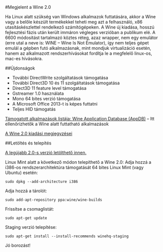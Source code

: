 #Megjelent a Wine 2.0

Ha Linux alatt szükség van Windows alkalmazok futtatására, akkor a Wine vagy a belőle készült termékekkel teheti meg azt a felhasználó, x86 utasításkészlettel rendelkező számítógépeken. A Wine új kiadása, hosszú fejlesztési fázis után került immáron végleges verzióban a publikum elé. A 6600 módosítást tartalmazó köztes réteg, azaz wrapper, nem egy emulátor (erre utal a neve is: WINE – Wine Is Not Emulator), így nem teljes gépet emulál a gépben futó alkalmazásnak, mint mondjuk virtualizáció esetén, hanem az alkalmazott rendszerhívásokat fordítja le a megfelelő linux-os, mac-es hívásokra.

##Újdonságok

* További DirectWrite szolgáltatások támogatása
* További Direct3D 10 és 11 szolgáltatások támogatása
* Direct3D 11 feature level támogatása
* Gstreamer 1.0 használata
* Mono 64 bites verzió támogatása
* A Microsoft Office 2013-t is képes futtatni
* Teljes HID támogatás

[Támogatott alkalmazások listája: Wine Application Database (AppDB)](https://appdb.winehq.org/) – Itt ellenőrizhetők a Wine alatt futtatható alkalmazások

[A Wine 2.0 kiadási megjegyzései](https://www.winehq.org/announce/2.0)

##Letöltés és telepítés

[A legújabb 2.0-s verzió letölthető innen.](https://www.winehq.org/download)

Linux Mint alatt a következő módon telepíthető a Wine 2.0:
Adja hozzá a i386-os rendszerarchitektúra támogatását 64 bites Linux Mint (vagy Ubuntu) esetén:

```sudo dpkg --add-architecture i386```

Adja hozzá a tárolót:

```sudo add-apt-repository ppa:wine/wine-builds```

Frissítse a csomaglistát:

```sudo apt-get update```

Staging verzió telepítése:

```sudo apt-get install --install-recommends winehq-staging```


Jó borozást!

